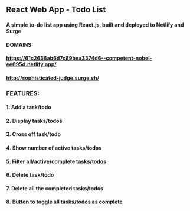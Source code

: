 ## React Web App - Todo List
#### A simple to-do list app using React.js, built and deployed to Netlify and Surge 
#### DOMAINS:
#### https://61c2636ab6d7c89bea3374d6--competent-nobel-ee695d.netlify.app/
#### http://sophisticated-judge.surge.sh/ 


### FEATURES:
#### 1. Add a task/todo
#### 2. Display tasks/todos 
#### 3. Cross off task/todo 
#### 4. Show number of active tasks/todos
#### 5. Filter all/active/complete tasks/todos
#### 6. Delete task/todo
#### 7. Delete all the completed tasks/todos
#### 8. Button to toggle all tasks/todos as complete  
